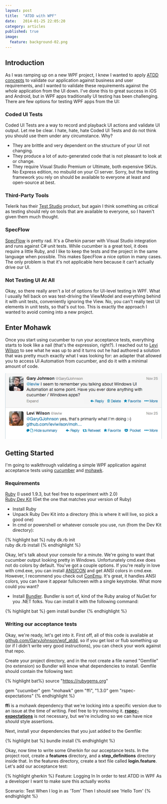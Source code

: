 ```yaml
---
layout: post
title:  "ATDD with WPF"
date:   2014-01-25 22:05:20
category: articles
published: true
image:
  feature: background-02.png
---
```


## Introduction
As I was ramping up on a new WPF project, I knew I wanted to apply [ATDD concepts](http://powersoftwo.agileinstitute.com/2013/01/the-sportscar-metaphor-tdd-atdd-and-bdd.html) to validate our application against business and user requirements, and I wanted to validate these requirements against the *whole* application from the UI down. I've done this to great success in iOS and Android, but in WPF apps traditionally UI testing has been challenging. There are few options for testing WPF apps from the UI:

### Coded UI Tests
Coded UI Tests are a way to record and playback UI actions and validate UI output. Let me be clear. I hate, hate, hate Coded UI Tests and do not think you should use them under any circumstance. 
Why? 

- They are brittle and very dependent on the structure of your UI not changing.
- They produce a lot of auto-generated code that is not pleasant to look at or change.
- They require Visual Studio Premium or Ultimate, both expensive SKUs. No Express edition, no msbuild on your CI server. Sorry, but the testing framework you rely on should be available to everyone at least and open-source at best.

### Third-Party Tools
Telerik has their [Test Studio](http://www.telerik.com/teststudio/wpf-testing) product, but again I think something as critical as testing should rely on tools that are available to everyone, so I haven't given them much thought.

### SpecFlow
[SpecFlow](http://www.specflow.org/) is pretty rad. It's a Gherkin parser with Visual Studio integration and runs against C# unit tests. While cucumber is a great tool, it does require a little Ruby, and I like to keep the tests and the project in the same language when possible. This makes SpecFlow a nice option in many cases. The only problem is that it's not applicable here because it can't actually drive our UI.

### Not Testing UI At All
Okay, so there really aren't a lot of options for UI-level testing in WPF. What I usually fell back on was test-driving the ViewModel and everything behind it with unit tests, conveniently ignoring the View. No, you can't really test UI elements in unit tests, so that's out too. This is exactly the approach I wanted to avoid coming into a new project.

## Enter Mohawk
Once you start using cucumber to run your acceptance tests, everything starts to look like a nail (that's the expression, right?). I reached out to [Levi Wilson](https://twitter.com/leviw) to see what he was up to and it turns out he had authored a solution that was pretty much exactly what I was looking for: an adapter that allowed you to access UI Automation from cucumber, and do it with a minimal amount of code.     

![](/images/mohawk1.png)   
   
## Getting Started
I'm going to walkthrough validating a simple WPF application against acceptance tests using [cucumber](http://cukes.info/) and [mohawk](https://github.com/leviwilson/mohawk). 

### Requirements
[Ruby](http://rubyinstaller.org/downloads) (I used 1.9.3, but feel free to experiment with 2.0)   
[Ruby Dev Kit](http://rubyinstaller.org/downloads/) (Get the one that matches your version of Ruby)    

* Install Ruby
* Unpack Ruby Dev Kit into a directory (this is where it will live, so pick a good one)
* In cmd or powershell or whatever console you use, run (from the Dev Kit directory):   

{% highlight bat %}
ruby dk.rb init   
ruby dk.rb install
{% endhighlight %}

Okay, let's talk about your console for a minute. We're going to want that cucumber output looking pretty in Windows. Unfortunately cmd.exe does not do colors by default. You've got a couple options. If you're really in love with cmd.exe, you can install [ANSICON](http://adoxa.hostmyway.net/ansicon/) and get ANSI colors in cmd.exe. However, I recommend you check out [ConEmu](http://www.hanselman.com/blog/ConEmuTheWindowsTerminalConsolePromptWeveBeenWaitingFor.aspx). It's great, it handles ANSI colors, you can have it appear fullscreen with a single keystroke. What more could you want?

* Install [Bundler](http://bundler.io/). Bundler is sort of, kind of the Ruby analog of NuGet for you .NET folks. You can install it with the following command:

{% highlight bat %}
gem install bundler
{% endhighlight %}

### Writing our acceptance tests
Okay, we're ready, let's get into it. First off, all of this code is available at [github.com/GaryJohnson/wpf_atdd](https://github.com/GaryJohnson/wpf_atdd), so if you get lost or flub something up (or if I didn't write very good instructions), you can check your work against that repo.

Create your project directory, and in the root create a file named "Gemfile" (no extension) so Bundler will know what dependencies to install. Gemfile should contain the following text:

{% highlight bat%}
source "https://rubygems.org"

gem "cucumber"
gem "mohawk"
gem "ffi", "1.3.0"
gem "rspec-expectations"
{% endhighlight %}

**ffi** is a mohawk dependency that we're locking into a specific version due to an issue at the time of writing. Feel free to try removing it. [**rspec-expectations**](https://github.com/rspec/rspec-expectations) is not necessary, but we're including so we can have nice *should* style assertions.    
    
Next, install your dependencies that you just added to the Gemfile:    

{% highlight bat %}
bundle install
{% endhighlight %}

Okay, now time to write some Gherkin for our acceptance tests. In the project root, create a **features** directory, and a **step_definitions** directory inside that. In the features directory, create a text file called **login.feature**. Let's add our acceptance test:

{% highlight gherkin %}
Feature: Logging In
  In order to test ATDD in WPF
  As a developer
  I want to make sure this actually works

  Scenario: Test
    When I log in as 'Tom'
    Then I should see 'Hello Tom'
{% endhighlight %}
